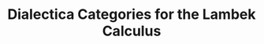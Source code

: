 ---
title: "Dialectica Categories for the Lambek Calculus"
year: 2018
pos: 11
venue: "Logical Foundations of Computer Science (LFCS)"
slides: includes/talks/2018-LFCS18/
slides-pdf: includes/talks/2018-LFCS18/talk.pdf
---